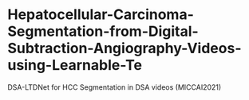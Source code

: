 # Hepatocellular-Carcinoma-Segmentation-from-Digital-Subtraction-Angiography-Videos-using-Learnable-Te
DSA-LTDNet for HCC Segmentation in DSA videos (MICCAI2021)
